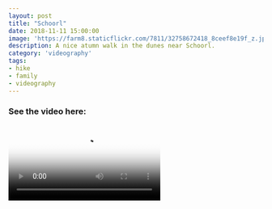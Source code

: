 ```yaml
---
layout: post
title: "Schoorl"
date: 2018-11-11 15:00:00
image: 'https://farm8.staticflickr.com/7811/32758672418_8ceef8e19f_z.jpg'
description: A nice atumn walk in the dunes near Schoorl.
category: 'videography'
tags:
- hike
- family
- videography
---
```


### See the video here:

<div class="embed-bg">
  <div class="video-embed">
    <script src="{{ "/assets/js/plyr.polyfilled.min.js" | prepend: site.baseurl }}"></script>
    <video id="player" controls playsineline poster="https://farm8.staticflickr.com/7811/32758672418_8f12175a9f_o.jpg">
  <source src="https://www.flickr.com/photos/162779846@N06/32758672418/play/hd/8ceef8e19f/" type="video/mp4" size="1080">:
  <source src="https://www.flickr.com/photos/162779846@N06/32758672418/play/site/8ceef8e19f/" type="video/mp4" size="360">:
  <!-- Fallback for browsers that don't support the <video> element -->
  HTML5 Video not available in your browser
  </video>
  <script>const player = new Plyr('#player', {controls: ['play-large', 'play', 'progress', 'settings', 'fullscreen'], settings: ['quality'], keyboard: { focused: true, global: true}}); window.player = player;</script>
  </div>
</div>
